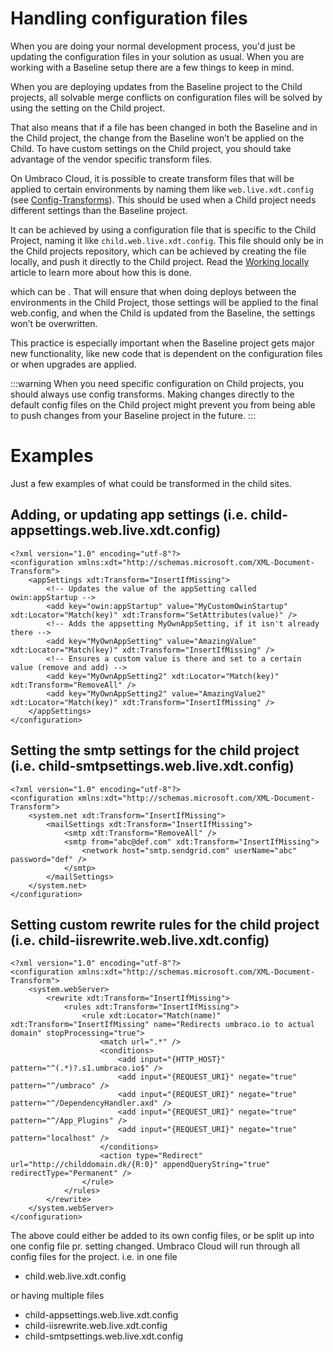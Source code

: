# Handling configuration files

When you are doing your normal development process, you'd just be updating the configuration files in your solution as usual. When you are working with a Baseline setup there are a few things to keep in mind.

When you are deploying updates from the Baseline project to the Child projects, all solvable merge conflicts on configuration files will be solved by using the setting on the Child project. 

That also means that if a file has been changed in both the Baseline and in the Child project, the change from the Baseline won’t be applied on the Child. To have custom settings on the Child project, you should take advantage of the vendor specific transform files. 

On Umbraco Cloud, it is possible to create transform files that will be applied to certain environments by naming them like `web.live.xdt.config` (see [Config-Transforms](../../Set-Up/Config-Transforms/)). This should be used when a Child project needs different settings than the Baseline project. 

It can be achieved by using a configuration file that is specific to the Child Project, naming it like `child.web.live.xdt.config`. This file should only be in the Child projects repository, which can be achieved by creating the file locally, and push it directly to the Child project. Read the [Working locally](../../../Set-Up/Working-Locally) article to learn more about how this is done.

which can be . That will ensure that when doing deploys between the environments in the Child Project, those settings will be applied to the final web.config, and when the Child is updated from the Baseline, the settings won’t be overwritten.

This practice is especially important when the Baseline project gets major new functionality, like new code that is dependent on the configuration files or when upgrades are applied.

:::warning
When you need specific configuration on Child projects, you should always use config transforms. Making changes directly to the default config files on the Child project might prevent you from being able to push changes from your Baseline project in the future.
:::

# Examples
Just a few examples of what could be transformed in the child sites. 
## Adding, or updating app settings (i.e. child-appsettings.web.live.xdt.config)

```
<?xml version="1.0" encoding="utf-8"?>
<configuration xmlns:xdt="http://schemas.microsoft.com/XML-Document-Transform">
	<appSettings xdt:Transform="InsertIfMissing">
        <!-- Updates the value of the appSetting called owin:appStartup -->
        <add key="owin:appStartup" value="MyCustomOwinStartup" xdt:Locator="Match(key)" xdt:Transform="SetAttributes(value)" />
        <!-- Adds the appsetting MyOwnAppSetting, if it isn't already there -->
        <add key="MyOwnAppSetting" value="AmazingValue" xdt:Locator="Match(key)" xdt:Transform="InsertIfMissing" />
        <!-- Ensures a custom value is there and set to a certain value (remove and add) -->
        <add key="MyOwnAppSetting2" xdt:Locator="Match(key)" xdt:Transform="RemoveAll" />
        <add key="MyOwnAppSetting2" value="AmazingValue2" xdt:Locator="Match(key)" xdt:Transform="InsertIfMissing" />
	</appSettings>
</configuration>
```

## Setting the smtp settings for the child project (i.e. child-smtpsettings.web.live.xdt.config)

```
<?xml version="1.0" encoding="utf-8"?>
<configuration xmlns:xdt="http://schemas.microsoft.com/XML-Document-Transform">
	<system.net xdt:Transform="InsertIfMissing">
		<mailSettings xdt:Transform="InsertIfMissing">
            <smtp xdt:Transform="RemoveAll" />
			<smtp from="abc@def.com" xdt:Transform="InsertIfMissing">
				<network host="smtp.sendgrid.com" userName="abc" password="def" />
			</smtp>
		</mailSettings>
	</system.net>
</configuration>
```

## Setting custom rewrite rules for the child project (i.e. child-iisrewrite.web.live.xdt.config)
```
<?xml version="1.0" encoding="utf-8"?>
<configuration xmlns:xdt="http://schemas.microsoft.com/XML-Document-Transform">
    <system.webServer>
        <rewrite xdt:Transform="InsertIfMissing">
            <rules xdt:Transform="InsertIfMissing">
                <rule xdt:Locator="Match(name)" xdt:Transform="InsertIfMissing" name="Redirects umbraco.io to actual domain" stopProcessing="true">
                    <match url=".*" />
                    <conditions>
                        <add input="{HTTP_HOST}" pattern="^(.*)?.s1.umbraco.io$" />
                        <add input="{REQUEST_URI}" negate="true" pattern="^/umbraco" />
                        <add input="{REQUEST_URI}" negate="true" pattern="^/DependencyHandler.axd" />
                        <add input="{REQUEST_URI}" negate="true" pattern="^/App_Plugins" />
                        <add input="{REQUEST_URI}" negate="true" pattern="localhost" />
                    </conditions>
                    <action type="Redirect" url="http://childdomain.dk/{R:0}" appendQueryString="true" redirectType="Permanent" />
                </rule>
            </rules>
        </rewrite>
    </system.webServer>
</configuration>
```

The above could either be added to its own config files, or be split up into one config file pr. setting changed. Umbraco Cloud will run through all config files for the project.
i.e. in one file
- child.web.live.xdt.config

or having multiple files
- child-appsettings.web.live.xdt.config
- child-iisrewrite.web.live.xdt.config
- child-smtpsettings.web.live.xdt.config
